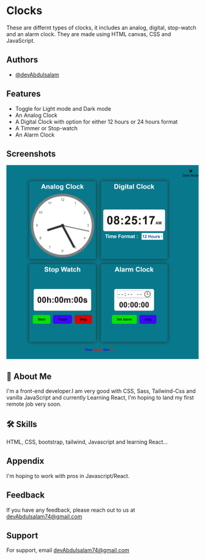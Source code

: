 # Clocks

These are differnt types of clocks, it includes an analog, digital, stop-watch and an alarm clock.
They are made using HTML canvas, CSS and JavaScript.

## Authors

- [@devAbdulsalam](https://github.com/devAbdulsalam)

## Features

- Toggle for Light mode and Dark mode
- An Analog Clock
- A Digital Clock with option for either 12 hours or 24 hours format
- A Timmer or Stop-watch
- An Alarm Clock

## Screenshots

![App Screenshot](/myclocks.png)

## 🚀 About Me

I'm a front-end developer.I am very good with CSS, Sass, Tailwind-Css and vanilla JavaScript and currently Learning React, I'm hoping to land my first remote job very soon.

## 🛠 Skills

HTML, CSS, bootstrap, tailwind, Javascript and learning React...

## Appendix

I'm hoping to work with pros in Javascript/React.

## Feedback

If you have any feedback, please reach out to us at devAbdulsalam74@gmail.com

## Support

For support, email devAbdulsalam74@gmail.com
